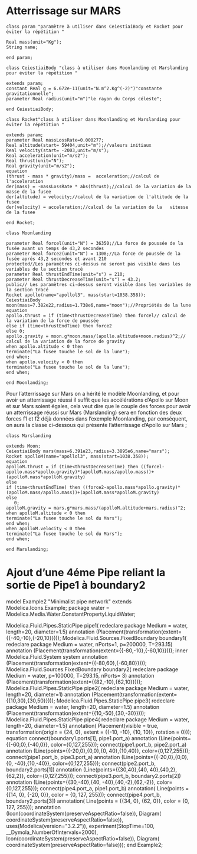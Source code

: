# Atterrissage sur MARS

`class param "paramètre à utiliser dans CeiestiaiBody et Rocket pour éviter la répétition "`
    
    Real mass(unit="Kg"); 
    String name;
`end param;`

`class CeiestiaiBody "class à utiliser dans Moonlanding et Marslanding pour éviter la répétition "`

    extends param;
    constant Real g = 6.672e-11(unit="N.m^2.Kg^(-2)")"constante  gravitationnelle";
    parameter Real radius(unit="m")"le rayon du Corps céleste";
   
`end CeiestiaiBody;`

`class Rocket"class à utiliser dans Moonlanding et Marslanding pour éviter la répétition "`

    extends param; 
    parameter Real massLossRate=0.000277;
    Real altitude(start= 59404,unit="m");//valeurs initiaux
    Real velocity(start= -2003,unit="m/s");
    Real acceleration(unit="m/s2");
    Real thrust(unit="N");
    Real gravity(unit="m/s2");
    equation
    (thrust - mass * gravity)/mass =  acceleration;//calcul de l'acceleration
    der(mass) = -massLossRate * abs(thrust);//calcul de la variation de la masse de la fusee
    der(altitude) = velocity;//calcul de la variation de l'altitude de la fusee
    der(velocity) = acceleration;//calcul de la variation de la   vitesse de la fusee
`end Rocket;`

`class Moonlanding`

    parameter Real forcel(unit="N") = 36350;//La force de poussée de la fusée avant un temps de 43,2 secondes
    parameter Real force2(unit="N") = 1308;//La force de poussée de la fusée aprés 43,2 secondes et avant 210
    protected//Les paramètres ci-dessus ne seront pas visible dans les variables de la section tracé
    parameter Real thrustEndTime(unit="s") = 210;
    parameter Real thrustDecreaseTime(unit="s") = 43.2;
    public// Les paramètres ci-dessus seront visible dans les variables de la section tracé
    Rocket apollo(name="apollol3", mass(start=1038.358));
    CeiestiaiBody moon(mass=7.382e22,radius=1.738e6,name="moon");//Propriétés de la lune
    equation
    apollo.thrust = if (time<thrustDecreaseTime) then forcel// calcul de la variation de la force de poussée
    else if (time<thrustEndTime) then force2
    else 0;
    apollo.gravity = moon.g*moon.mass/(apollo.altitude+moon.radius)^2;// calcul de la variation de la force de gravity
    when apollo.altitude < 0 then
    terminate("La fusee touche le sol de la lune");
    end when;
    when apollo.velocity < 0 then 
    terminate("La fusee touche le sol de la lune");
    end when;
`end Moonlanding;`

Pour l’atterrissage sur Mars on a hérité le modèle Moonlanding, et pour avoir un atterrissage réussi il suffit que les accélérations d’Apollo sur Moon et sur Mars soient égales, cela veut dire que le couple des forces pour avoir un atterrissage réussi sur Mars (Marslanding) sera en fonction des deux forces f1 et f2 déjà données dans l’exemple Moonlanding, par conséquent, on aura la classe ci-dessous qui présente l’atterrissage d’Apollo sur Mars ;

`class Marslanding`

    extends Moon;
    CeiestiaiBody mars(mass=6.391e23,radius=3.3895e6,name="mars");
    Rocket apolloM(name="apollol3", mass(start=1038.358));
    equation 
    apolloM.thrust = if (time<thrustDecreaseTime) then ((forcel-  apollo.mass*apollo.gravity)*(apolloM.mass/apollo.mass))+(apolloM.mass*apolloM.gravity)
    else 
    if (time<thrustEndTime) then ((force2-apollo.mass*apollo.gravity)*(apolloM.mass/apollo.mass))+(apolloM.mass*apolloM.gravity)
    else 
       0;
    apolloM.gravity = mars.g*mars.mass/(apolloM.altitude+mars.radius)^2;
    when apolloM.altitude < 0 then
    terminate("La fusee touche le sol du Mars");
    end when;
    when apolloM.velocity < 0 then 
    terminate("La fusee touche le sol du Mars");
    end when;
`end Marslanding;`

# Ajout d’une 4éme Pipe reliant la sortie de Pipe1 à boundary2

model Example2 "Minimalist pipe network"
  extends Modelica.Icons.Example;
  package water = Modelica.Media.Water.ConstantPropertyLiquidWater;

  Modelica.Fluid.Pipes.StaticPipe pipe1(
    redeclare package Medium = water,
    length=20,
    diameter=1.5)
    annotation (Placement(transformation(extent={{-40,-10},{-20,10}})));
  Modelica.Fluid.Sources.FixedBoundary boundary1(
    redeclare package Medium = water,
    nPorts=1,
    p=200000,
    T=293.15)
    annotation (Placement(transformation(extent={{-80,-10},{-60,10}})));
  inner Modelica.Fluid.System system
    annotation (Placement(transformation(extent={{-80,60},{-60,80}})));
  Modelica.Fluid.Sources.FixedBoundary boundary2(
    redeclare package Medium = water,
    p=100000,
    T=293.15,
    nPorts= 3)
    annotation (Placement(transformation(extent={{82,-10},{62,10}})));
  Modelica.Fluid.Pipes.StaticPipe pipe2(
    redeclare package Medium = water,
    length=20,
    diameter=1) annotation (Placement(transformation(extent={{10,30},{30,50}})));
  Modelica.Fluid.Pipes.StaticPipe pipe3(
    redeclare package Medium = water,
    length=20,
    diameter=1.5)
    annotation (Placement(transformation(extent={{10,-50},{30,-30}})));
Modelica.Fluid.Pipes.StaticPipe pipe4(
    redeclare package Medium = water,
    length=20,
    diameter=1.5)
     annotation(
    Placement(visible = true, transformation(origin = {24, 0}, extent = {{-10, -10}, {10, 10}}, rotation = 0)));
equation
  connect(boundary1.ports[1], pipe1.port_a)
    annotation (Line(points={{-60,0},{-40,0}}, color={0,127,255}));
  connect(pipe1.port_b, pipe2.port_a) annotation (Line(points={{-20,0},{0,0},{0,
          40},{10,40}}, color={0,127,255}));
  connect(pipe1.port_b, pipe3.port_a) annotation (Line(points={{-20,0},{0,0},{0,
          -40},{10,-40}}, color={0,127,255}));
  connect(pipe2.port_b, boundary2.ports[1]) annotation (Line(points={{30,40},{40,
          40},{40,2},{62,2}}, color={0,127,255}));
  connect(pipe3.port_b, boundary2.ports[2]) annotation (Line(points={{30,-40},{40,
          -40},{40,-2},{62,-2}}, color={0,127,255}));
connect(pipe4.port_a, pipe1.port_b) annotation(
    Line(points = {{14, 0}, {-20, 0}}, color = {0, 127, 255}));
connect(pipe4.port_b, boundary2.ports[3]) annotation(
    Line(points = {{34, 0}, {62, 0}}, color = {0, 127, 255}));
  annotation (Icon(coordinateSystem(preserveAspectRatio=false)), Diagram(
        coordinateSystem(preserveAspectRatio=false)),
    uses(Modelica(version="3.2.2")),
    experiment(StopTime=100, __Dymola_NumberOfIntervals=2000),
              Icon(coordinateSystem(preserveAspectRatio=false)), Diagram(
        coordinateSystem(preserveAspectRatio=false)));
end Example2;

